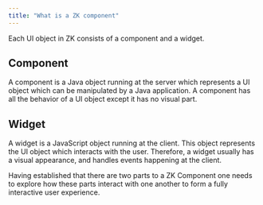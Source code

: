 ```yaml
---
title: "What is a ZK component"
---
```


Each UI object in ZK consists of a component and a widget.

## Component

A component is a Java object running at the server which represents a UI
object which can be manipulated by a Java application. A component has
all the behavior of a UI object except it has no visual part.

## Widget

A widget is a JavaScript object running at the client. This object
represents the UI object which interacts with the user. Therefore, a
widget usually has a visual appearance, and handles events happening at
the client.

Having established that there are two parts to a ZK Component one needs
to explore how these parts interact with one another to form a fully
interactive user experience.
